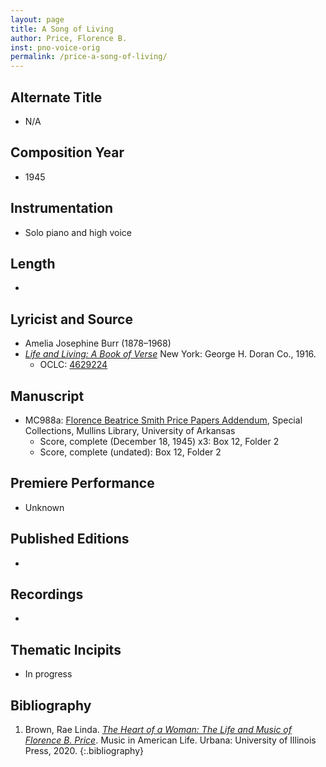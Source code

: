 ```yaml
---
layout: page
title: A Song of Living
author: Price, Florence B.
inst: pno-voice-orig
permalink: /price-a-song-of-living/
---
```


## Alternate Title
- N/A

## Composition Year
- 1945

## Instrumentation
- Solo piano and high voice

## Length
- 

## Lyricist and Source
- Amelia Josephine Burr (1878&ndash;1968)
- [*Life and Living: A Book of Verse*](https://www.google.com/books/edition/Life_and_Livng/O1tLAAAAIAAJ?hl=en&gbpv=0) New York: George H. Doran Co., 1916.
    * OCLC: <a href="https://www.worldcat.org/title/4629224" target="_blank">4629224</a>

## Manuscript
- MC988a: <a href="https://uark.as.atlas-sys.com/repositories/2/resources/1522" target="_blank">Florence Beatrice Smith Price Papers Addendum</a>, Special Collections, Mullins Library, University of Arkansas
    * Score, complete (December 18, 1945) x3: Box 12, Folder 2
    * Score, complete (undated): Box 12, Folder 2

## Premiere Performance
- Unknown

## Published Editions
- 

## Recordings
- 

## Thematic Incipits
- In progress

## Bibliography
1. Brown, Rae Linda. <a href="https://www.worldcat.org/title/1122800180" target="_blank">*The Heart of a Woman: The Life and Music of Florence B. Price*</a>. Music in American Life. Urbana: University of Illinois Press, 2020.
{:.bibliography}
